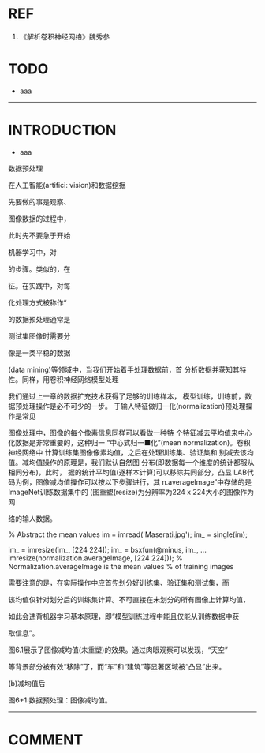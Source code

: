 # REF
1. 《解析卷积神经网络》魏秀参




# TODO






  * aaa



* * *




# INTRODUCTION






  * aaa













数据预处理

在人工智能(artifici: vision)和数据挖掘

先要做的事是观察、

图像数据的过程中，

此时先不要急于开始

机器学习中，对

的步骤。类似的，在

征。在实践中，对每

化处理方式被称作“

的数据预处理通常是

测试集图像时需要分

像是一类平稳的数据


































(data mining)等领域中，当我们开始着手处理数据前，首 分析数据并获知其特性。同样，用卷积神经网络模型处理

我们通过上一章的数据扩充技术获得了足够的训练样本， 模型训练，训练前，数据预处理操作是必不可少的一步。 于输人特征做归一化(normalization)预处理操作是常见

图像处理中，图像的每个像素信息同样可以看做一种特 个特征减去平均值来中心化数据是非常重要的，这种归一 “中心式归一■化”(mean normalization)。卷积神经网络中 计算训练集图像像素均值，之后在处理训练集、验证集和 别减去该均值。减均值操作的原理是，我们默认自然图 分布(即数据每一个维度的统计都服从相同分布)，此时， 据的统计平均值(逐样本计算)可以移除共同部分，凸显 LAB代码为例，图像减均值操作可以按以下步骤进行，其 n.averagelmage”中存储的是ImageNet训练数据集中的 (图重塑(resize)为分辨率为224 x 224大小的图像作为网


络的输人数据。

% Abstract the mean values im = imread('Maserati.jpg'); im_ = single(im);

im_ = imresize(im_, [224 224]); im_ = bsxfun(@minus, im_, ... imresize(normalization.averageImage, [224 224])); % Normalization.averageImage is the mean values % of training images

需要注意的是，在实际操作中应首先划分好训练集、验证集和测试集，而

该均值仅针对划分后的训练集计算。不可直接在未划分的所有图像上计算均值，

如此会违背机器学习基本原理，即“模型训练过程中能且仅能从训练数据中获

取信息”。

图6.1展示了图像减均值(未重塑)的效果。通过肉眼观察可以发现，“天空”

等背景部分被有效“移除”了，而“车”和“建筑”等显著区域被“凸显”出来。


(b)减均值后

图6+1:数据预处理：图像减均值。























* * *




# COMMENT
